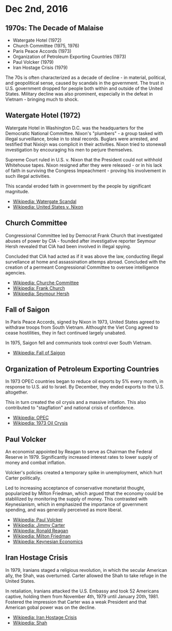 Dec 2nd, 2016
=============

1970s: The Decade of Malaise
----------------------------

- Watergate Hotel (1972)
- Church Committee (1975, 1976)
- Paris Peace Accords (1973)
- Organization of Petroleum Exporting Countries (1973)
- Paul Volcker (1979)
- Iran Hostage Crisis (1979)

The 70s is often characterized as a decade of decline - in material, political, and geopolitical sense, caused by scandals in the government. The trust in U.S. government dropped for people both within and outside of the United States. Military decline was also prominent, especially in the defeat in Vietnam - bringing much to shock.

Watergate Hotel (1972)
----------------------

Watergate Hotel in Washington D.C. was the headquarters for the Democratic National Committee. Nixon's "plumbers" - a group tasked with illegal surveillance, broke in to steal records. Buglars were arrested, and testified that Nixiojn was complicit in their activities. Nixon tried to stonewall investigation by encouraging his men to perjure themselves.

Supreme Court ruled in U.S. v. Nixon that the President could not withhold Whitehouse tapes. Nixon resigned after they were released - or in his lack of faith in surviving the Congress Impeachment - proving his involvement in such illegal activities.

This scandal eroded faith in government by the people by significant magnitude.

- [Wikipedia: Watergate Scandal](https://en.wikipedia.org/wiki/Watergate_scandal)
- [Wikipedia: United States v. Nixon](https://en.wikipedia.org/wiki/United_States_v._Nixon)

Church Committee
----------------

Congressional Committee led by Democrat Frank Church that investigated abuses of power by CIA - founded after investigative reporter Seymour Hersh revealed that CIA had been involved in illegal spying.

Concluded that CIA had acted as if it was above the law, conducting illegal survellance at home and assassination attemps abroad. Concluded with the creation of a permeant Congressional Committee to oversee intelligence agencies.

- [Wikipedia: Churche Committee](https://en.wikipedia.org/wiki/Church_Committee)
- [Wikipedia: Frank Church](https://en.wikipedia.org/wiki/Frank_Church)
- [Wikipedia: Seymour Hersh](https://en.wikipedia.org/wiki/Seymour_Hersh)

Fall of Saigon
--------------

In Paris Peace Accords, signed by Nixon in 1973, United States agreed to withdraw troops from South Vietnam. Althought the Viet Cong agreed to cease hostilities, they in fact continued largely unabated.

In 1975, Saigon fell and communists took control over South Vietnam.

- [Wikipedia: Fall of Saigon](https://en.wikipedia.org/wiki/Fall_of_Saigon)

Organization of Petroleum Exporting Countries
---------------------------------------------

In 1973 OPEC countries began to reduce oil exports by 5% every month, in response to U.S. aid to Israel. By December, they ended exports to the U.S. altogether.

This in turn created the oil crysis and a massive inflation. This also contributed to "stagflation" and national crisis of confidence.

- [Wikipedia: OPEC](https://en.wikipedia.org/wiki/OPEC)
- [Wikipedia: 1973 Oil Crysis](https://en.wikipedia.org/wiki/1973_oil_crisis)

Paul Volcker
------------

An economist appointed by Reagan to serve as Chairman the Federal Reserve in 1979. Significantly increased interest rates to lower supply of money and combat inflation.

Volcker's policies created a temporary spike in unemployment, which hurt Carter politically.

Led to increasing acceptance of conservative monetarist thought, popularized by Milton Friedman, which argued tthat the economy could be stablilized by monitoring the supply of money. This contrasted with Keynesianism, which in emphasized the importance of government spending, and was generally perceived as more liberal.

- [Wikipedia: Paul Volcker](https://en.wikipedia.org/wiki/Paul_Volcker)
- [Wikipedia: Jimmy Carter](https://en.wikipedia.org/wiki/Jimmy_Carter)
- [Wikipedia: Ronald Reagan](https://en.wikipedia.org/wiki/Ronald_Reagan)
- [Wikipedia: Milton Friedman](https://en.wikipedia.org/wiki/Milton_Friedman)
- [Wikipedia: Keynesian Economics](https://en.wikipedia.org/wiki/Keynesian_economics)

Iran Hostage Crisis
-------------------

In 1979, Iranians staged a religious revolution, in which the secular American ally, the Shah, was overturned. Carter allowed the Shah to take refuge in the United States.

In retaliation, Iranians attacked the U.S. Embassy and took 52 Americans captive, holding them from November 4th, 1979 until January 20th, 1981. Fostered the impression that Carter was a weak President and that American gobal power was on the decline.

- [Wikipedia: Iran Hostage Crisis](https://en.wikipedia.org/wiki/Iran_hostage_crisis)
- [Wikipedia: Shah](https://en.wikipedia.org/wiki/Shah)
